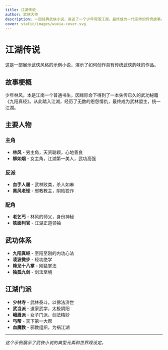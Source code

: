 ```yaml
---
title: 江湖传说
author: 武侠大师
description: 一部经典武侠小说，讲述了一个少年闯荡江湖，最终成为一代宗师的传奇故事。刀光剑影，恩怨情仇，尽在江湖传说中。
cover: static/images/wuxia-cover.svg
---
```


# 江湖传说

这是一部展示武侠风格的示例小说，演示了如何创作具有传统武侠韵味的作品。

## 故事梗概

少年林风，本是江南一个普通书生，因缘际会下得到了一本失传已久的武功秘籍《九阳真经》。从此踏入江湖，经历了无数的恩怨情仇，最终成为武林盟主，统一江湖。

## 主要人物

### 主角
- **林风** - 男主角，天资聪颖，心地善良
- **柳如烟** - 女主角，江湖第一美人，武功高强

### 反派
- **血手人屠** - 武林败类，杀人如麻
- **黑风老怪** - 邪教教主，阴险狡诈

### 配角
- **老乞丐** - 林风的师父，身份神秘
- **铁面判官** - 江湖正道领袖

## 武功体系

- **九阳真经** - 至阳至刚的内功心法
- **凌波微步** - 轻功绝学
- **降龙十八掌** - 刚猛掌法
- **独孤九剑** - 剑法至境

## 江湖门派

- **少林寺** - 武林泰斗，以佛法济世
- **武当派** - 道家武学，太极阴阳
- **峨眉派** - 女子门派，剑法精妙
- **丐帮** - 天下第一大帮
- **血魔教** - 邪教组织，为祸江湖

---

*这个示例展示了武侠小说的典型元素和世界观设定。*
